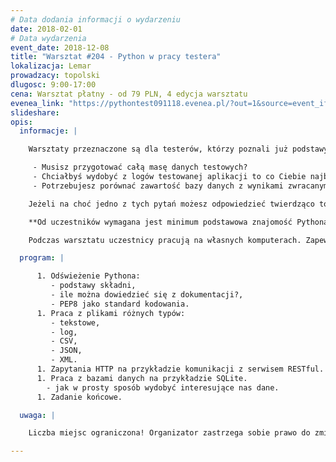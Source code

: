```yaml
---
# Data dodania informacji o wydarzeniu
date: 2018-02-01
# Data wydarzenia
event_date: 2018-12-08
title: "Warsztat #204 - Python w pracy testera"
lokalizacja: Lemar
prowadzacy: topolski
dlugosc: 9:00-17:00
cena: Warsztat płatny - od 79 PLN, 4 edycja warsztatu
evenea_link: "https://pythontest091118.evenea.pl/?out=1&source=event_iframe"
slideshare:
opis:
  informacje: |

    Warsztaty przeznaczone są dla testerów, którzy poznali już podstawy Pythona ale nadal nie mają pomysłu jak efektywnie wykorzystać go w codziennej pracy.

     - Musisz przygotować całą masę danych testowych?
     - Chciałbyś wydobyć z logów testowanej aplikacji to co Ciebie najbardziej interesuje?
     - Potrzebujesz porównać zawartość bazy danych z wynikami zwracanymi przez aplikację webową?

    Jeżeli na choć jedno z tych pytań możesz odpowiedzieć twierdząco to świetnie trafiłeś! W czasie zajęć zagłębimy się w kilka z najużyteczniejszych testerom bibliotek Pythona. Z ich pomocą rozwiążemy przykładowe problemy, które każdy tester może napotkać na co dzień. Elementy, które przećwiczysz przy okazji wykonywania zadań warsztatowych z powodzeniem wykorzystać można w połączeniu z wieloma narzędziami Twojej codziennej pracy. Nie ważne czy jest to potężny kombajn do testów automatycznych, webowa aplikacja do zarządzania projektami czy zwykły notatnik.

    **Od uczestników wymagana jest minimum podstawowa znajomość Pythona. Warsztat nie pokrywa nauki programowania od podstaw.** 

    Podczas warsztatu uczestnicy pracują na własnych komputerach. Zapewniamy serwis kawowy oraz lunch w formie pizzy mięsnej/wegetariańskiej.

  program: |

      1. Odświeżenie Pythona:
         - podstawy składni,
         - ile można dowiedzieć się z dokumentacji?,
         - PEP8 jako standard kodowania.
      1. Praca z plikami różnych typów:
         - tekstowe,
         - log,
         - CSV,
         - JSON,
         - XML.
      1. Zapytania HTTP na przykładzie komunikacji z serwisem RESTful.
      1. Praca z bazami danych na przykładzie SQLite.
        - jak w prosty sposób wydobyć interesujące nas dane.
      1. Zadanie końcowe.

  uwaga: |

    Liczba miejsc ograniczona! Organizator zastrzega sobie prawo do zmiany lokalizacji wydarzenia oraz jego odwołania w przypadku niezgłoszenia się minimalnej liczby uczestników.

---
```


